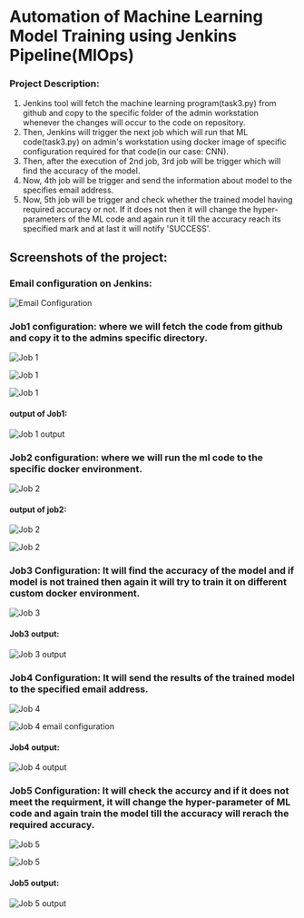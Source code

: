 # Automation of Machine Learning Model Training using Jenkins Pipeline(MlOps)

### Project Description:

1. Jenkins tool will fetch the machine learning program(task3.py) from github and copy to the specific folder of the admin workstation whenever the changes will occur to the code on repository.
2. Then, Jenkins will trigger the next job which will run that ML code(task3.py) on admin's workstation using docker image of specific configuration required for that code(in our case: CNN).
3. Then, after the execution of 2nd job, 3rd job will be trigger which will find the accuracy of the model.
4. Now, 4th job will be trigger and send the information about model to the specifies email address.
5. Now, 5th job will be trigger and check whether the trained model having required accuracy or not. If it does not then it will change the hyper-parameters of the ML code and again run it till the accuracy reach its specified mark and at last it will notify 'SUCCESS'.

## Screenshots of the project:

### Email configuration on Jenkins:
![Email Configuration](/Screenshots/email.jpg)

### Job1 configuration: where we will fetch the code from github and copy it to the admins specific directory.
![Job 1](/Screenshots/job1.jpg)

![Job 1](/Screenshots/job1_2.jpg)

![Job 1](/Screenshots/job1_3.jpg)

#### output of Job1:
![Job 1 output](/Screenshots/job1_output.jpg)


### Job2 configuration: where we will run the ml code to the specific docker environment.
![Job 2](/Screenshots/job2.jpg)

#### output of job2:
![Job 2](/Screenshots/job2_output1.jpg)

![Job 2](/Screenshots/job2_output2.jpg)

### Job3 Configuration: It will find the accuracy of the model and if model is not trained then again it will try to train it on different custom docker environment.

![Job 3](/Screenshots/job3.jpg)

#### Job3 output:

![Job 3 output](/Screenshots/job3_output1.jpg)

### Job4 Configuration: It will send the results of the trained model to the specified email address.

![Job 4](/Screenshots/job4_1.jpg)

![Job 4 email configuration](/Screenshots/job4_email.jpg)

#### Job4 output:

![Job 4 output](/Screenshots/job4_output.jpg)

### Job5 Configuration: It will check the accurcy and if it does not meet the requirment, it will change the hyper-parameter of ML code and again train the model till the accuracy will rerach the required accuracy.

![Job 5](/Screenshots/job5.jpg)

![Job 5](/Screenshots/job5_2.jpg)

#### Job5 output:

![Job 5 output](/Screenshots/job5_output.jpg)

